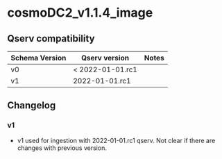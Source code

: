 # cosmoDC2_v1.1.4_image

## Qserv compatibility

| Schema Version | Qserv version | Notes      |
|----------------|---------------|------------|
| v0             | < 2022-01-01.rc1|          |
| v1             | 2022-01-01.rc1|            |


## Changelog

### v1 

- v1 used for ingestion with 2022-01-01.rc1 qserv. Not clear if there are changes with previous version.
